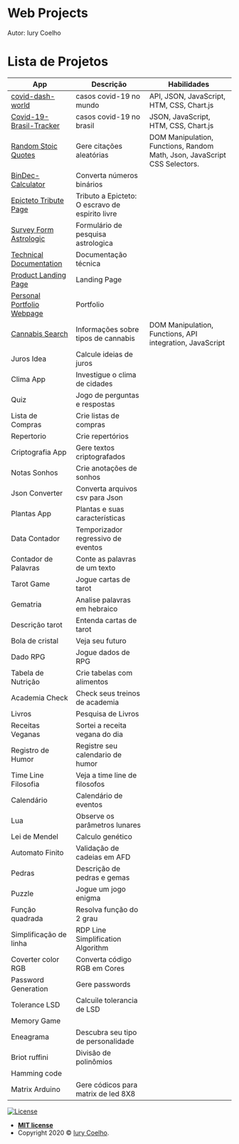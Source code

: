 # Web Projects
Autor: Iury Coelho



# Lista de Projetos



| App                                                           |  Descrição               | Habilidades |
| --------------------------------------------------------------|--------------------------| ------------|
|[covid-dash-world]()|  casos covid-19 no mundo| API, JSON, JavaScript, HTM, CSS, Chart.js |
|[Covid-19-Brasil-Tracker](https://covid-19-brasil.github.io/tracker/)|  casos covid-19 no brasil| JSON, JavaScript, HTM, CSS, Chart.js |
|[Random Stoic Quotes](https://codepen.io/iuryeng/pen/VwLrbbY)  |Gere citações aleatórias  |DOM Manipulation, Functions, Random Math, Json, JavaScript CSS Selectors.                                  |
| [BinDec-Calculator](https://codepen.io/iuryeng/pen/qBdVKNv)| Converta números binários  |             |
| [Epicteto Tribute Page](https://codepen.io/iuryeng/pen/zYGjMza) | Tributo a Epicteto: O escravo de espirito livre    |             |
| [Survey Form Astrologic](https://codepen.io/iuryeng/pen/oNXyQKr) | Formulário de pesquisa astrologica    |             |
| [Technical Documentation](https://codepen.io/iurycoelho/pen/oNXMmPw) | Documentação técnica    |             |
| [Product Landing Page](https://codepen.io/iurycoelho/pen/XWbPZWG) | Landing Page     |             |
| [Personal Portfolio Webpage](https://codepen.io/iurycoelho/pen/BaNGQQp) | Portfolio     |             |
| [Cannabis Search]() | Informações sobre tipos de cannabis     | DOM Manipulation, Functions, API integration, JavaScript            |
| Juros Idea          | Calcule ideias de juros    |             |
| Clima App           | Investigue o clima de cidades     |             |
| Quiz                | Jogo de perguntas e respostas     |             |
| Lista de Compras    | Crie listas de compras            |             |
| Repertorio          | Crie repertórios                  |             |
| Criptografia App    | Gere textos criptografados        |             |
| Notas Sonhos        | Crie anotações de sonhos          |             |
| Json Converter      | Converta arquivos csv para Json   |             |
| Plantas App         | Plantas e suas características    |             |
| Data Contador       | Temporizador regressivo de eventos|             |
| Contador de Palavras| Conte as palavras de um texto     |             |
| Tarot Game          | Jogue  cartas de tarot            |             |
| Gematria            | Analise palavras em hebraico      |             |
| Descrição tarot     | Entenda cartas de tarot    |             |
| Bola de cristal     | Veja seu futuro                   |             |
| Dado RPG            | Jogue  dados de RPG               |             |
| Tabela de Nutrição  | Crie tabelas com alimentos        |             |
| Academia Check      | Check seus treinos de academia    |             |
| Livros              | Pesquisa de Livros                |             |
| Receitas Veganas    | Sortei a receita vegana do dia    |             |
| Registro de Humor   | Registre seu calendario de humor  |             |
| Time Line Filosofia | Veja a time line de filosofos     |             |
| Calendário          | Calendário de eventos             |             |
| Lua                 | Observe os parâmetros lunares     |             |
| Lei de Mendel       | Calculo genético                  |             |
| Automato Finito     | Validação de cadeias em AFD       |             |
| Pedras              | Descrição de pedras e gemas       |             |
| Puzzle              | Jogue um jogo enigma              |             |
| Função quadrada     | Resolva função do 2 grau          |             |
| Simplificação de linha     | RDP Line Simplification Algorithm         |             |
| Coverter color RGB | Converta código RGB em Cores        |             | |
| Password Generation| Gere passwords       |             | |
| Tolerance LSD| Calcuile tolerancia de LSD      |             | |
| Memory Game|      |             | |
| Eneagrama| Descubra seu tipo de personalidade  |             | |
| Briot ruffini| Divisão de polinômios     |             | |
| Hamming code |    |             | |
| Matrix Arduino |Gere códicos para matrix de led 8X8   |             | |


[![License](http://img.shields.io/:license-mit-blue.svg?style=flat-square)](http://badges.mit-license.org)
- **[MIT license](http://opensource.org/licenses/mit-license.php)**
- Copyright 2020 © <a href="">Iury Coelho</a>.





